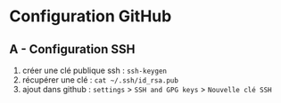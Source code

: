 # Configuration GitHub

## A - Configuration SSH

1. créer une clé publique ssh : `ssh-keygen`
2. récupérer une clé : `cat ~/.ssh/id_rsa.pub`
3. ajout dans github : `settings` > `SSH and GPG keys` > `Nouvelle clé SSH`
